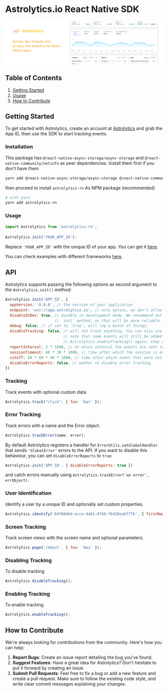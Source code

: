 # Astrolytics.io React Native SDK

![Astrolytics.io](docs/readme-banner.jpg)

## Table of Contents

1. [Getting Started](#getting-started)
2. [Usage](#usage)
3. [How to Contribute](#how-to-contribute)

## Getting Started

To get started with Astrolytics, create an account at [Astrolytics](https://dash.astrolytics.io/login) and grab the App ID, then
use the SDK to start tracking events.

### Installation

This package has `@react-native-async-storage/async-storage` and `@react-native-community/netinfo` as peer dependencies. Install them first if you don't have them

```bash
yarn add @react-native-async-storage/async-storage @react-native-community/netinfo
```

then proceed to install `astrolytics-rn` As NPM package (recommended)

```bash
# with yarn
yarn add astrolytics-rn
```

### Usage


```javascript
import Astrolytics from 'astrolytics-rn';

Astrolytics.init('YOUR_APP_ID');
```

Replace `'YOUR_APP_ID'` with the unique ID of your app. You can get it [here](https://dash.astrolytics.io/account).

You can check examples with different frameworks [here](./playground).

## API

Astrolytics supports passing the following options as second argument to the `Astrolytics.init()` method:

```js
Astrolytics.init('APP_ID', {
  appVersion: '0.0.0', // the version of your application
  endpoint: 'wss://app.astrolytics.io', // only option, we don't allow self hosting yet :(
  disableInDev: true, // disable in development mode. We recommend not to call
                      // `init` method, as that will be more reliable.
  debug: false, // if set to `true`, will log a bunch of things.
  disableTracking: false, // will not track anything. You can also use `Astrolytics.disableTracking()`.
                          // note that some events will still be added to the queue, so if you call
                          // Astrolytics.enableTracking() again, they will be sent to the server.
  reportInterval: 2 * 1000, // at which interval the events are sent to the server.
  sessionTimeout: 60 * 30 * 1000, // time after which the session is ended
  cutoff: 60 * 60 * 48 * 1000, // time after which event that were not sent yet are deleted
  disableErrorReports: false, // wether to disable error tracking
})
```

### Tracking

Track events with optional custom data

```javascript
Astrolytics.track("click", { foo: 'bar' });
```

### Error Tracking

Track errors with a name and the Error object.

```javascript
Astrolytics.trackError(name, error);
```

By default Astrolytics registers a handler for `ErrorUtils.setGlobalHandler` that sends `'GlobalError'` errors to the API. If you want
to disable this behaviour, you can set `disableErrorReports` to `true`:

```js
Astrolytics.init('APP_ID', { disableErrorReports: true })
```

and catch errors manually using `Astrolytics.trackError('an error', errObject)`.

### User Identification

Identify a user by a unique ID and optionally set custom properties.

```javascript
Astrolytics.identify('04f8846d-ecca-4a81-8740-f6428ceb7f7b', { firstName: 'Jordan', lastName: 'Walke' });
```

### Screen Tracking

Track screen views with the screen name and optional parameters.

```javascript
Astrolytics.page('/about', { foo: 'baz' });
```

### Disabling Tracking

To disable tracking

```javascript
Astrolytics.disableTracking();
```

### Enabling Tracking

To enable tracking

```javascript
Astrolytics.enableTracking();
```

## How to Contribute

We're always looking for contributions from the community. Here's how you can help:

1. **Report Bugs**: Create an issue report detailing the bug you've found.
2. **Suggest Features**: Have a great idea for Astrolytics? Don't hesitate to put it forward by creating an issue.
3. **Submit Pull Requests**: Feel free to fix a bug or add a new feature and create a pull request. Make sure to follow the existing code style, and write clear commit messages explaining your changes.
